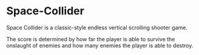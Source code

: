 # Space-Collider
Space Collider is a classic-style endless vertical scrolling shooter game.

The score is determined by how far the player is able to survive the onslaught
of enemies and how many enemies the player is able to destroy.
